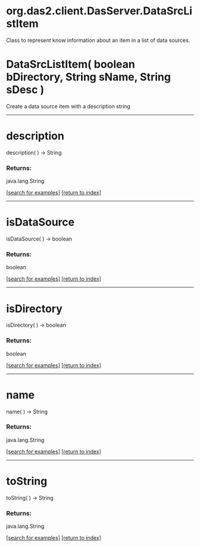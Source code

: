 # org.das2.client.DasServer.DataSrcListItem

Class to represent know information about an item in a list of data sources.

# DataSrcListItem( boolean bDirectory, String sName, String sDesc )
Create a data source item with a description string

***
<a name="description"></a>
# description
description(  ) &rarr; String



### Returns:
java.lang.String


<a href="https://github.com/autoplot/dev/search?q=description&unscoped_q=description">[search for examples]</a>
<a href="https://github.com/autoplot/documentation/blob/master/javadoc/index-all.md">[return to index]</a>

***
<a name="isDataSource"></a>
# isDataSource
isDataSource(  ) &rarr; boolean



### Returns:
boolean


<a href="https://github.com/autoplot/dev/search?q=isDataSource&unscoped_q=isDataSource">[search for examples]</a>
<a href="https://github.com/autoplot/documentation/blob/master/javadoc/index-all.md">[return to index]</a>

***
<a name="isDirectory"></a>
# isDirectory
isDirectory(  ) &rarr; boolean



### Returns:
boolean


<a href="https://github.com/autoplot/dev/search?q=isDirectory&unscoped_q=isDirectory">[search for examples]</a>
<a href="https://github.com/autoplot/documentation/blob/master/javadoc/index-all.md">[return to index]</a>

***
<a name="name"></a>
# name
name(  ) &rarr; String



### Returns:
java.lang.String


<a href="https://github.com/autoplot/dev/search?q=name&unscoped_q=name">[search for examples]</a>
<a href="https://github.com/autoplot/documentation/blob/master/javadoc/index-all.md">[return to index]</a>

***
<a name="toString"></a>
# toString
toString(  ) &rarr; String



### Returns:
java.lang.String


<a href="https://github.com/autoplot/dev/search?q=toString&unscoped_q=toString">[search for examples]</a>
<a href="https://github.com/autoplot/documentation/blob/master/javadoc/index-all.md">[return to index]</a>

